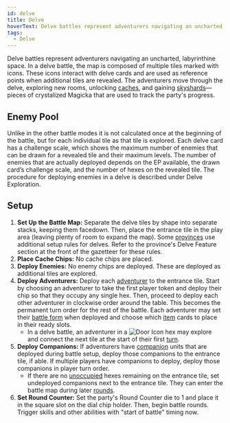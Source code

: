 ```yaml
---
id: delve
title: Delve
hoverText: Delve battles represent adventurers navigating an uncharted, labyrinthine space.
tags:
  - Delve
---
```


Delve battles represent adventurers navigating an uncharted, labyrinthine space. In a delve battle, the map is composed of multiple tiles marked with icons. These icons interact with delve cards and are used as reference points when additional tiles are revealed. The adventurers move through the delve, exploring new rooms, unlocking [caches](/docs/glossary/cache), and gaining [skyshards](/docs/glossary/skyshard)—pieces of crystalized Magicka that are used to track the party's progress.

## Enemy Pool

Unlike in the other battle modes it is not calculated once at the beginning of the battle, but for each individual tile as that tile is explored. Each delve card has a challenge scale, which shows the maximum number of enemies that can be drawn for a revealed tile and their maximum levels. The number of enemies that are actually deployed depends on the EP available, the drawn card’s challenge scale, and the number of hexes on the revealed tile. The procedure for deploying enemies in a delve is described under Delve Exploration.

## Setup

1. **Set Up the Battle Map:** Separate the delve tiles by shape into separate stacks, keeping them facedown. Then, place the entrance tile in the play area (leaving plenty of room to expand the map). Some [provinces](/docs/provinces/) use additional setup rules for delves. Refer to the province's Delve Feature section at the front of the gazetteer for these rules.
2. **Place Cache Chips:** No cache chips are placed.
3. **Deploy Enemies:** No enemy chips are deployed. These are deployed as additional tiles are explored.
4. **Deploy Adventurers:** Deploy each [adventurer](/docs/glossary/adventurer) to the entrance tile. Start by choosing an adventurer to take the first player token and deploy their chip so that they occupy any single hex. Then, proceed to deploy each other adventurer in clockwise order around the table. This becomes the permanent turn order for the rest of the battle. Each adventurer may set their [battle form](/docs/battle-forms/) when deployed and choose which [item](/docs/items) cards to place in their ready slots.
   - In a delve battle, an adventurer in a <img src="/icons/door.svg" alt="Door Icon" class="icon-svg" /> hex may explore and connect the next tile at the start of their first [turn](/docs/glossary/turn).
5. **Deploy Companions:** If adventurers have [companion](/docs/glossary/companion) units that are deployed during battle setup, deploy those companions to the entrance tile, if able. If multiple players have companions to deploy, deploy those companions in player turn order.
   - If there are no [unoccupied](/docs/glossary/occupied) hexes remaining on the entrance tile, set undeployed companions next to the entrance tile. They can enter the battle map during later [rounds](/docs/battles/battle-round).
6. **Set Round Counter:** Set the party's Round Counter die to 1 and place it in the square slot on the dial chip holder. Then, begin battle rounds. Trigger skills and other abilities with "start of battle" timing now.
